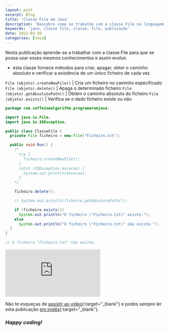 ```yaml
---
layout: post
excerpt: Blog
title: 'Classe File em Java'
description: 'Descobre como se trabalha com a classe File na linguagem de programação Java. Obtém respostas às tuas dúvidas com a teoria e os exemplos apresentados.'
keywords: 'java, classe file, classe, file, publicação'
date: 2022-03-30
categories: [Java]
---
```


Nesta publicação aprende-se a trabalhar com a classe File para que se possa usar esses mesmos conhecimentos e assim evoluir.

- esta classe fornece métodos para criar, apagar, obter o caminho absoluto e verificar a existência de um único ficheiro de cada vez.

`File (objeto).createNewFile()` | Cria um ficheiro no caminho especificado
`File (objeto).delete()` | Apaga o determinado ficheiro
`File (objeto).getAbsolutePath()` | Obtém o caminho absoluto do ficheiro
`File (objeto).exists()` | Verifica se o dado ficheiro existe ou não

```java
package com.caffeinealgorithm.programaremjava;

import java.io.File;
import java.io.IOException;

public class ClasseFile {
  private File ficheiro = new File("Ficheiro.txt");

  public void Run() {
    /*
      try {
        ficheiro.createNewFile();
      }
      catch (IOException excecao) {
        System.out.println(excecao);
      }
    */

    ficheiro.delete();

    // System.out.println(ficheiro.getAbsolutePath());

    if (ficheiro.exists())
      System.out.println("O ficheiro \"Ficheiro.txt\" existe.");
    else
      System.out.println("O ficheiro \"Ficheiro.txt\" não existe.");
  }
}

// O ficheiro "Ficheiro.txt" não existe.
```

<div class="video-container">
  <iframe src="https://www.youtube.com/embed/_d2WykDSZyM" frameborder="0" allowfullscreen></iframe>
</div>

Não te esqueças de [assistir ao vídeo](https://youtu.be/_d2WykDSZyM){:target="\_blank"} e podes sempre ler esta publicação [em inglês](https://nelsonsilvadev.com/blog/file-class-in-java/){:target="\_blank"}.

### _Happy coding!_
